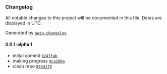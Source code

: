 ### Changelog

All notable changes to this project will be documented in this file. Dates are displayed in UTC.

Generated by [`auto-changelog`](https://github.com/CookPete/auto-changelog).

#### 0.0.1-alpha.1

- initial commit [`9247fab`](https://gitlab.tshq.xyz/tshq/n8n/n8n-nodes-plane/commit/9247fabed82e4e2be2e4213be37df3973c7766db)
- making progress [`4ca100a`](https://gitlab.tshq.xyz/tshq/n8n/n8n-nodes-plane/commit/4ca100a97eb72f7977d8ddf96e6505886f3c2fd6)
- clean repo [`89b4179`](https://gitlab.tshq.xyz/tshq/n8n/n8n-nodes-plane/commit/89b41797cf5b8fb064fe9d8ef8f355ccccd290af)
